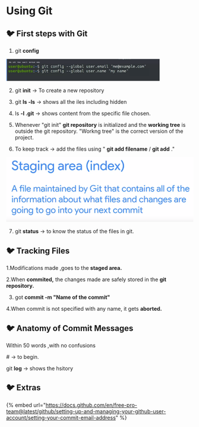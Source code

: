# Using Git

## 🐦 First steps with Git

1. git **config**

![ &quot; -- global &quot; means to set for all](.gitbook/assets/image%20%2811%29.png)

2. git  **init**  -&gt; To create a new repository

3. git **ls -ls** -&gt; shows all the iles including hidden

4. ls **-l .git** -&gt; shows content from the specific file chosen.

5. Whenever "git init" **git repository** is initialized and the **working tree** is outside the git repository. "Workng tree" is the correct version of the project.

6. To keep track -&gt; add the files using " **git add filename** / **git add** ."

![Staging Area](.gitbook/assets/image%20%289%29.png)

7. git **status** -&gt; to know the status of the files in git.

## 🐦 Tracking Files

1.Modifications made ,goes to the **staged area.**

2.When **commited,** the changes made are safely stored in the **git repository.**

3. got **commit -m "Name of the commit"**

4.When commit is not specified with any name, it gets **aborted.**

## 🐦 Anatomy of Commit Messages

Within 50 words ,with no confusions

 \# -&gt; to begin.

git **log** -&gt; shows the hsitory 

## 🐦 Extras

{% embed url="https://docs.github.com/en/free-pro-team@latest/github/setting-up-and-managing-your-github-user-account/setting-your-commit-email-address" %}



